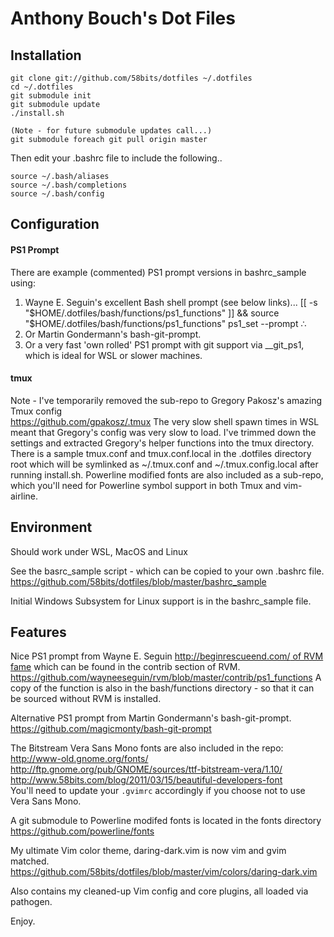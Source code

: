 # Anthony Bouch's Dot Files

## Installation

    git clone git://github.com/58bits/dotfiles ~/.dotfiles
    cd ~/.dotfiles
    git submodule init
    git submodule update
    ./install.sh

    (Note - for future submodule updates call...)
    git submodule foreach git pull origin master

Then edit your .bashrc file to include the following..


    source ~/.bash/aliases
    source ~/.bash/completions
    source ~/.bash/config

## Configuration

#### PS1 Prompt

There are example (commented) PS1 prompt versions in bashrc_sample using:

1. Wayne E. Seguin's excellent Bash shell prompt (see below links)...
    [[ -s "$HOME/.dotfiles/bash/functions/ps1_functions" ]] && source "$HOME/.dotfiles/bash/functions/ps1_functions"
    ps1_set --prompt ∴
2. Or Martin Gondermann's bash-git-prompt.
3. Or a very fast 'own rolled' PS1 prompt with git support via __git_ps1, which is ideal for WSL or slower machines. 

#### tmux

Note - I've temporarily removed the sub-repo to Gregory Pakosz's amazing Tmux config  
https://github.com/gpakosz/.tmux
The very slow shell spawn times in WSL meant that Gregory's config was very slow to load.
I've trimmed down the settings and extracted Gregory's helper functions into the tmux directory. There is a sample tmux.conf and tmux.conf.local in the .dotfiles directory root which will be symlinked as ~/.tmux.conf and ~/.tmux.config.local after running install.sh. Powerline modified fonts are also included as a sub-repo, which you'll need for Powerline symbol support in both Tmux and vim-airline.

## Environment

Should work under WSL, MacOS and Linux

See the basrc_sample script - which can be copied to your own .bashrc file.  
https://github.com/58bits/dotfiles/blob/master/bashrc_sample

Initial Windows Subsystem for Linux support is in the bashrc_sample file.

## Features

Nice PS1 prompt from Wayne E. Seguin [http://beginrescueend.com/ of RVM fame](http://beginrescueend.com/) which can be found in the contrib section of RVM.  
https://github.com/wayneeseguin/rvm/blob/master/contrib/ps1_functions
A copy of the function is also in the bash/functions directory - so that
it can be sourced without RVM is installed.

Alternative PS1 prompt from Martin Gondermann's bash-git-prompt.  
https://github.com/magicmonty/bash-git-prompt

The Bitstream Vera Sans Mono fonts are also included in the repo:  
http://www-old.gnome.org/fonts/  
http://ftp.gnome.org/pub/GNOME/sources/ttf-bitstream-vera/1.10/  
http://www.58bits.com/blog/2011/03/15/beautiful-developers-font  
You'll need to update your `.gvimrc` accordingly if you choose not to use Vera Sans Mono.

A git submodule to Powerline modifed fonts is located in the fonts directory  
https://github.com/powerline/fonts

My ultimate Vim color theme, daring-dark.vim is now vim and gvim matched.  
https://github.com/58bits/dotfiles/blob/master/vim/colors/daring-dark.vim

Also contains my cleaned-up Vim config and core plugins, all loaded via pathogen.

Enjoy.

